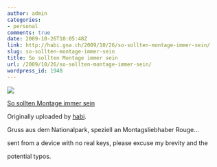 ```yaml
---
author: admin
categories:
- personal
comments: true
date: 2009-10-26T10:05:48Z
link: http://habi.gna.ch/2009/10/26/so-sollten-montage-immer-sein/
slug: so-sollten-montage-immer-sein
title: So sollten Montage immer sein
url: /2009/10/26/so-sollten-montage-immer-sein/
wordpress_id: 1948
---
```


[![](http://farm3.static.flickr.com/2444/4045554961_465a0efa5e_m.jpg)](http://www.flickr.com/photos/habi/4045554961/)
   

 
  [So sollten Montage immer sein](http://www.flickr.com/photos/habi/4045554961/)
    

  Originally uploaded by [habi](http://www.flickr.com/people/habi/).
 



Gruss aus dem Nationalpark, speziell an Montagsliebhaber Rouge...  

  

sent from a device with no real keys, please excuse my brevity and the  

potential typos.
  

